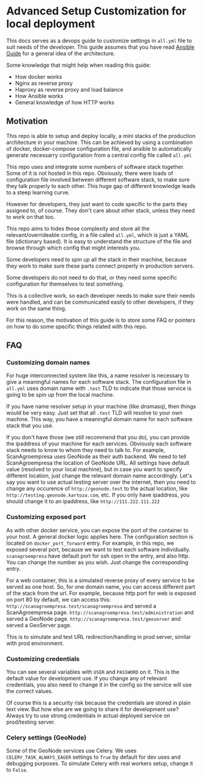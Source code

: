 # Advanced Setup Customization for local deployment

This docs serves as a devops guide to customize settings in `all.yml` file to 
suit needs of the developer. This guide assumes that you have read [Ansible Guide](deployment/ansible/README.md) 
for a general idea of the architecture.

Some knowledge that might help when reading this guide:

- How docker works
- Nginx as reverse proxy
- Haproxy as reverse proxy and load balance
- How Ansible works
- General knowledge of how HTTP works

## Motivation

This repo is able to setup and deploy locally, a mini stacks of the production 
architecture in your machine. This can be achieved by using a combination of 
docker, docker-compose configuration file, and ansible to automatically generate 
necessarry configuration from a central config file called `all.yml`

This repo uses and integrate some numbers of software stack together. 
Some of it is not hosted in this repo. Obviously, there were loads of configuration 
file involved between different software stack, to make sure they talk properly to each other.
This huge gap of different knowledge leads to a steep learning curve.

However for developers, they just want to code specific to the parts they assigned to, of course.
They don't care about other stack, unless they need to work on that too.

This repo aims to hides those complexity and store all the relevant/overrideable config, 
in a file called `all.yml`, which is just a YAML file (dictionary based). 
It is easy to understand the structure of the file and browse through which config that might interests you.

Some developers need to spin up all the stack in their machine, because they work 
to make sure these parts connect properly in production servers.

Some developers do not need to do that, or they need some specific configuration 
for themselves to test something.

This is a collective work, so each developer needs to make sure their needs were handled, 
and can be communicated easily to other developers, if they work on the same thing.

For this reason, the motivation of this guide is to store some FAQ or pointers 
on how to do some specific things related with this repo.


## FAQ

### Customizing domain names

For huge interconnected system like this, a name resolver is necessary to give a meaningful names 
for each software stack. The configuration file in `all.yml` uses domain name with `.test` TLD
to indicate that those service is going to be spin up from the local machine.

If you have name resolver setup in your machine (like dnsmasq), then things would be very easy.
Just set that all `.test` TLD will resolve to your own machine. This way, 
you have a meaningful domain name for each software stack that you use.

If you don't have those (we still recommend that you do), you can provide the 
ipaddress of your machine for each services. Obviously each software stack needs 
to know to whom they need to talk to. For example, ScanAgroempresa uses GeoNode as their auth backend.
We need to tell ScanAgroempresa the location of GeoNode URL. All settings have default value (resolved to your local machine), 
but in case you want to specify different location, just change the relevant domain name accordingly.
Let's say you want to use actual testing server over the internet, then you need to change any occurence of 
`http://geonode.test` to the actual location, like `http://testing.geonode.kartoza.com`, etc.
If you only have ipaddress, you should change it to an ipaddress, like `http://111.222.111.222`


### Customizing exposed port

As with other docker service, you can expose the port of the container to your host.
A general docker logic applies here.
The configuration section is located on `docker_port_forward` entry.
For example, in this repo, we exposed several port, because we want to test each software individually.
`scanagroempresa` have default port for ssh open in the entry, and also http. 
You can change the number as you wish. Just change the corresponding entry.

For a web container, this is a simulated reverse proxy of every service to be served as one host.
So, for one domain name, you can access different part of the stack from the url.
For example, because http port for web is exposed on port 80 by default, we can access this:
`http://scanagroempresa.test/scanagroempresa` and served a ScanAgroempresa page.
`http://scanagroempresa.test/administration` and served a GeoNode page.
`http://scanagroempresa.test/geoserver` and served a GeoServer page.

This is to simulate and test URL redirection/handling in prod server, similar with prod environment.

### Customizing credentials

You can see several variables with `USER` and `PASSWORD` on it. This is the default value for development use.
If you change any of relevant credentials, you also need to change it in the config so the service will use the correct values.

Of course this is a security risk because the credentials are stored in plain text view.
But how else are we going to share it for development use?
Always try to use strong credentials in actual deployed service on prod/testing server.

### Celery settings (GeoNode)

Some of the GeoNode services use Celery. We uses `CELERY_TASK_ALWAYS_EAGER` settings to `True` by default for dev uses and debugging purposes.
To simulate Celery with real workers setup, change it to `False`.
